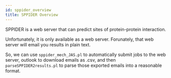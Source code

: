 ```yaml
---
id: sppider_overview
title: SPPIDER Overview
---
```


SPPIDER is a web server that can predict sites of protein-protein interaction.

Unfortunately, it is only available as a web server. Forunately, that web server will email you results in plain text.

So, we can use `sppider_mech_JAS.pl` to automatically submit jobs to the web server, outlook to download emails as .csv, and then `parseSPPIDER2results.pl` to parse those exported emails into a reasonable format.
